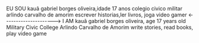 EU SOU kauã gabriel borges oliveira,idade 17 anos
colegio civico militar arlindo carvalho de amorim 
escrever historias,ler livros, joga video gamer
<--------------------->
I AM kauã gabriel borges oliveira, age 17 years old
Military Civic College Arlindo Carvalho de Amorim
write stories, read books, play video game
